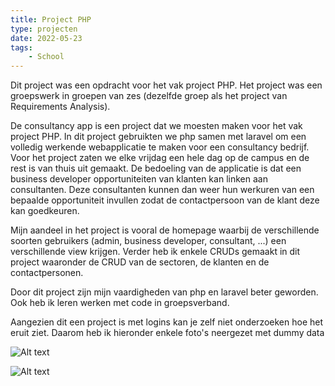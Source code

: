 ```yaml
---
title: Project PHP
type: projecten
date: 2022-05-23
tags: 
    - School
---
```


Dit project was een opdracht voor het vak project PHP. Het project was een groepswerk in groepen van zes   (dezelfde groep als het project van Requirements Analysis).

De consultancy app is een project dat we moesten maken voor het vak project PHP. In dit project gebruikten we php samen met laravel om een volledig werkende webapplicatie te maken voor een consultancy bedrijf. Voor het project zaten we elke vrijdag een hele dag op de campus en de rest is van thuis uit gemaakt. De bedoeling van de applicatie is dat een business developer opportuniteiten van klanten kan linken aan consultanten. Deze consultanten kunnen dan weer hun werkuren van een bepaalde opportuniteit invullen zodat de contactpersoon van de klant deze kan goedkeuren.

Mijn aandeel in het project is vooral de homepage waarbij de verschillende soorten gebruikers (admin, business developer, consultant, ...) een verschillende view krijgen. Verder heb ik enkele CRUDs gemaakt in dit project waaronder de CRUD van de sectoren, de klanten en de contactpersonen.

Door dit project zijn mijn vaardigheden van php en laravel beter geworden. Ook heb ik leren werken met code in groepsverband.

Aangezien dit een project is met logins kan je zelf niet onderzoeken hoe het eruit ziet. Daarom heb ik hieronder enkele foto's neergezet met dummy data

![Alt text](/images/project-php-1.png)

![Alt text](/images/project-php-2.png)